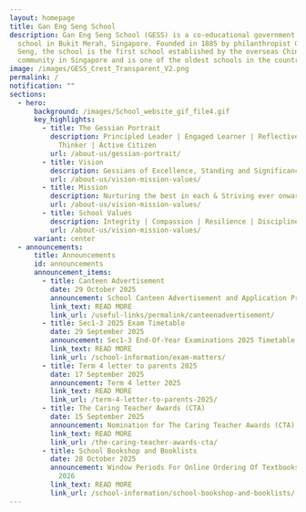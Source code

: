 ```yaml
---
layout: homepage
title: Gan Eng Seng School
description: Gan Eng Seng School (GESS) is a co-educational government secondary
  school in Bukit Merah, Singapore. Founded in 1885 by philanthropist Gan Eng
  Seng, the school is the first school established by the overseas Chinese
  community in Singapore and is one of the oldest schools in the country.
image: /images/GESS_Crest_Transparent_V2.png
permalink: /
notification: ""
sections:
  - hero:
      background: /images/School_website_gif_file4.gif
      key_highlights:
        - title: The Gessian Portrait
          description: Principled Leader | Engaged Learner | Reflective & Innovative
            Thinker | Active Citizen
          url: /about-us/gessian-portrait/
        - title: Vision
          description: Gessians of Excellence, Standing and Significance
          url: /about-us/vision-mission-values/
        - title: Mission
          description: Nurturing the best in each & Striving ever onward
          url: /about-us/vision-mission-values/
        - title: School Values
          description: Integrity | Compassion | Resilience | Discipline | Respect
          url: /about-us/vision-mission-values/
      variant: center
  - announcements:
      title: Announcements
      id: announcements
      announcement_items:
        - title: Canteen Advertisement
          date: 29 October 2025
          announcement: School Canteen Advertisement and Application Procedure
          link_text: READ MORE
          link_url: /useful-links/permalink/canteenadvertisement/
        - title: Sec1-3 2025 Exam Timetable
          date: 29 September 2025
          announcement: Sec1-3 End-Of-Year Examinations 2025 Timetable
          link_text: READ MORE
          link_url: /school-information/exam-matters/
        - title: Term 4 letter to parents 2025
          date: 17 September 2025
          announcement: Term 4 letter 2025
          link_text: READ MORE
          link_url: /term-4-letter-to-parents-2025/
        - title: The Caring Teacher Awards (CTA)
          date: 15 September 2025
          announcement: Nomination for The Caring Teacher Awards (CTA)
          link_text: READ MORE
          link_url: /the-caring-teacher-awards-cta/
        - title: School Bookshop and Booklists
          date: 28 October 2025
          announcement: Window Periods For Online Ordering Of Textbooks For Academic Year
            2026
          link_text: READ MORE
          link_url: /school-information/school-bookshop-and-booklists/
---
```

